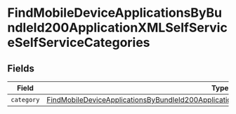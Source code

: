 # FindMobileDeviceApplicationsByBundleId200ApplicationXMLSelfServiceSelfServiceCategories


## Fields

| Field                                                                                                                                                                                                                         | Type                                                                                                                                                                                                                          | Required                                                                                                                                                                                                                      | Description                                                                                                                                                                                                                   |
| ----------------------------------------------------------------------------------------------------------------------------------------------------------------------------------------------------------------------------- | ----------------------------------------------------------------------------------------------------------------------------------------------------------------------------------------------------------------------------- | ----------------------------------------------------------------------------------------------------------------------------------------------------------------------------------------------------------------------------- | ----------------------------------------------------------------------------------------------------------------------------------------------------------------------------------------------------------------------------- |
| `category`                                                                                                                                                                                                                    | [FindMobileDeviceApplicationsByBundleId200ApplicationXMLSelfServiceSelfServiceCategoriesCategory](../../models/operations/findmobiledeviceapplicationsbybundleid200applicationxmlselfserviceselfservicecategoriescategory.md) | :heavy_minus_sign:                                                                                                                                                                                                            | N/A                                                                                                                                                                                                                           |